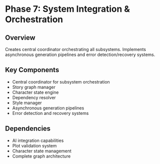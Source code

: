 # Phase 7: System Integration & Orchestration

## Overview
Creates central coordinator orchestrating all subsystems. Implements asynchronous generation pipelines and error detection/recovery systems.

## Key Components
- Central coordinator for subsystem orchestration
- Story graph manager
- Character state engine
- Dependency resolver
- Style manager
- Asynchronous generation pipelines
- Error detection and recovery systems

## Dependencies
- AI integration capabilities
- Plot validation system
- Character state management
- Complete graph architecture